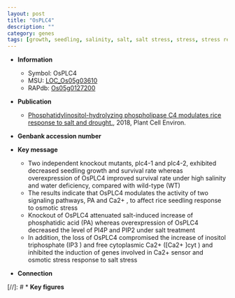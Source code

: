 ```yaml
---
layout: post
title: "OsPLC4"
description: ""
category: genes
tags: [growth, seedling, salinity, salt, salt stress, stress, stress response]
---
```


* **Information**  
    + Symbol: OsPLC4  
    + MSU: [LOC_Os05g03610](http://rice.plantbiology.msu.edu/cgi-bin/ORF_infopage.cgi?orf=LOC_Os05g03610)  
    + RAPdb: [Os05g0127200](http://rapdb.dna.affrc.go.jp/viewer/gbrowse_details/irgsp1?name=Os05g0127200)  

* **Publication**  
    + [Phosphatidylinositol-hydrolyzing phospholipase C4 modulates rice response to salt and drought.](http://www.ncbi.nlm.nih.gov/pubmed?term=Phosphatidylinositol-hydrolyzing+phospholipase+C4+modulates+rice+response+to+salt+and+drought.%5BTitle%5D), 2018, Plant Cell Environ.

* **Genbank accession number**  

* **Key message**  
    + Two independent knockout mutants, plc4-1 and plc4-2, exhibited decreased seedling growth and survival rate whereas overexpression of OsPLC4 improved survival rate under high salinity and water deficiency, compared with wild-type (WT)
    + The results indicate that OsPLC4 modulates the activity of two signaling pathways, PA and Ca2+ , to affect rice seedling response to osmotic stress
    + Knockout of OsPLC4 attenuated salt-induced increase of phosphatidic acid (PA) whereas overexpression of OsPLC4 decreased the level of PI4P and PIP2 under salt treatment
    + In addition, the loss of OsPLC4 compromised the increase of inositol triphosphate (IP3 ) and free cytoplasmic Ca2+ ([Ca2+ ]cyt ) and inhibited the induction of genes involved in Ca2+ sensor and osmotic stress response to salt stress

* **Connection**  

[//]: # * **Key figures**  


